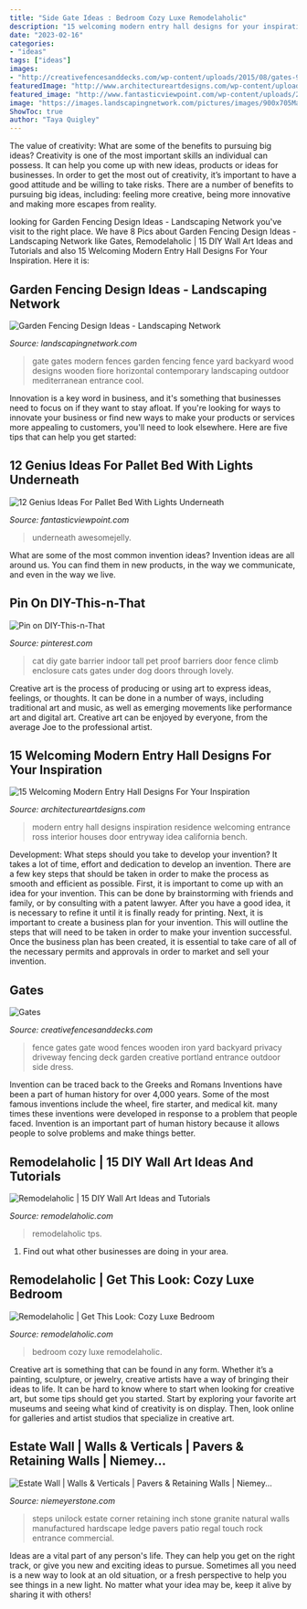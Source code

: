 ```yaml
---
title: "Side Gate Ideas : Bedroom Cozy Luxe Remodelaholic"
description: "15 welcoming modern entry hall designs for your inspiration"
date: "2023-02-16"
categories:
- "ideas"
tags: ["ideas"]
images:
- "http://creativefencesanddecks.com/wp-content/uploads/2015/08/gates-9.jpg"
featuredImage: "http://www.architectureartdesigns.com/wp-content/uploads/2014/09/15-Welcoming-Modern-Entry-Hall-Designs-For-Your-Inspiration-12-630x930.jpg"
featured_image: "http://www.fantasticviewpoint.com/wp-content/uploads/2016/08/9_1464869047-634x852.jpg"
image: "https://images.landscapingnetwork.com/pictures/images/900x705Max/gates-and-fencing_19/modern-gate-fiore-design_3725.jpg"
ShowToc: true
author: "Taya Quigley"
---
```



The value of creativity: What are some of the benefits to pursuing big ideas?
Creativity is one of the most important skills an individual can possess. It can help you come up with new ideas, products or ideas for businesses. In order to get the most out of creativity, it’s important to have a good attitude and be willing to take risks. There are a number of benefits to pursuing big ideas, including: feeling more creative, being more innovative and making more escapes from reality.

	

		
looking for Garden Fencing Design Ideas - Landscaping Network you've visit to the right place. We have 8 Pics about Garden Fencing Design Ideas - Landscaping Network like Gates, Remodelaholic | 15 DIY Wall Art Ideas and Tutorials and also 15 Welcoming Modern Entry Hall Designs For Your Inspiration. Here it is:
		
    
## Garden Fencing Design Ideas - Landscaping Network

<img loading=lazy src="https://images.landscapingnetwork.com/pictures/images/900x705Max/gates-and-fencing_19/modern-gate-fiore-design_3725.jpg" onerror="this.onerror=null;this.src='https://tse4.mm.bing.net/th?id=OIP.zndG38a5iQMqxXRseYpgQQHaED&amp;pid=15.1';" alt="Garden Fencing Design Ideas - Landscaping Network">

_Source: landscapingnetwork.com_

>gate gates modern fences garden fencing fence yard backyard wood designs wooden fiore horizontal contemporary landscaping outdoor mediterranean entrance cool. 

	

Innovation is a key word in business, and it's something that businesses need to focus on if they want to stay afloat. If you're looking for ways to innovate your business or find new ways to make your products or services more appealing to customers, you'll need to look elsewhere. Here are five tips that can help you get started: 

    
## 12 Genius Ideas For Pallet Bed With Lights Underneath

<img loading=lazy src="http://www.fantasticviewpoint.com/wp-content/uploads/2016/08/9_1464869047-634x852.jpg" onerror="this.onerror=null;this.src='https://tse1.mm.bing.net/th?id=OIP.pbjLtmY7MI0DMK0Sha9krQHaJ8&amp;pid=15.1';" alt="12 Genius Ideas For Pallet Bed With Lights Underneath">

_Source: fantasticviewpoint.com_

>underneath awesomejelly. 

	

What are some of the most common invention ideas?
Invention ideas are all around us. You can find them in new products, in the way we communicate, and even in the way we live.

    
## Pin On DIY-This-n-That

<img loading=lazy src="https://i.pinimg.com/736x/04/49/e9/0449e90fde701bcf5a89449792bd5d5c--cat-gate-cat-enclosure.jpg" onerror="this.onerror=null;this.src='https://tse1.mm.bing.net/th?id=OIP.g_ybI8qtkItZcnXtS0FqsgHaHb&amp;pid=15.1';" alt="Pin on DIY-This-n-That">

_Source: pinterest.com_

>cat diy gate barrier indoor tall pet proof barriers door fence climb enclosure cats gates under dog doors through lovely. 

	

Creative art is the process of producing or using art to express ideas, feelings, or thoughts. It can be done in a number of ways, including traditional art and music, as well as emerging movements like performance art and digital art. Creative art can be enjoyed by everyone, from the average Joe to the professional artist.

    
## 15 Welcoming Modern Entry Hall Designs For Your Inspiration

<img loading=lazy src="http://www.architectureartdesigns.com/wp-content/uploads/2014/09/15-Welcoming-Modern-Entry-Hall-Designs-For-Your-Inspiration-12-630x930.jpg" onerror="this.onerror=null;this.src='https://tse4.mm.bing.net/th?id=OIP.Kh_LeXh4kmIQ2TiHtETn-QHaK7&amp;pid=15.1';" alt="15 Welcoming Modern Entry Hall Designs For Your Inspiration">

_Source: architectureartdesigns.com_

>modern entry hall designs inspiration residence welcoming entrance ross interior houses door entryway idea california bench. 

	

Development: What steps should you take to develop your invention?
It takes a lot of time, effort and dedication to develop an invention. There are a few key steps that should be taken in order to make the process as smooth and efficient as possible. First, it is important to come up with an idea for your invention. This can be done by brainstorming with friends and family, or by consulting with a patent lawyer. After you have a good idea, it is necessary to refine it until it is finally ready for printing. Next, it is important to create a business plan for your invention. This will outline the steps that will need to be taken in order to make your invention successful. Once the business plan has been created, it is essential to take care of all of the necessary permits and approvals in order to market and sell your invention.

    
## Gates

<img loading=lazy src="http://creativefencesanddecks.com/wp-content/uploads/2015/08/gates-9.jpg" onerror="this.onerror=null;this.src='https://tse3.mm.bing.net/th?id=OIP.SshpuNj8Y-8znfVRbyKliQHaFo&amp;pid=15.1';" alt="Gates">

_Source: creativefencesanddecks.com_

>fence gates gate wood fences wooden iron yard backyard privacy driveway fencing deck garden creative portland entrance outdoor side dress. 

	

Invention can be traced back to the Greeks and Romans
Inventions have been a part of human history for over 4,000 years. Some of the most famous inventions include the wheel, fire starter, and medical kit. many times these inventions were developed in response to a problem that people faced. Invention is an important part of human history because it allows people to solve problems and make things better.

    
## Remodelaholic | 15 DIY Wall Art Ideas And Tutorials

<img loading=lazy src="https://www.remodelaholic.com/wp-content/uploads/2015/11/15-DIY-Wall-Art-Ideas-560x800.jpg" onerror="this.onerror=null;this.src='https://tse4.mm.bing.net/th?id=OIP.eUC_SlAHhMwAzkMk524V9gHaKl&amp;pid=15.1';" alt="Remodelaholic | 15 DIY Wall Art Ideas and Tutorials">

_Source: remodelaholic.com_

>remodelaholic tps. 

	

1. Find out what other businesses are doing in your area.

    
## Remodelaholic | Get This Look: Cozy Luxe Bedroom

<img loading=lazy src="https://i2.wp.com/www.remodelaholic.com/wp-content/uploads/2018/01/UVPH17-House-9-Millhaven-Homes-306-e1516202075162.jpg?fit=3024%2C4032&amp;ssl=1" onerror="this.onerror=null;this.src='https://tse4.mm.bing.net/th?id=OIP.f2oDIlcfSViSCQv4m8CscwHaJ4&amp;pid=15.1';" alt="Remodelaholic | Get This Look: Cozy Luxe Bedroom">

_Source: remodelaholic.com_

>bedroom cozy luxe remodelaholic. 

	

Creative art is something that can be found in any form. Whether it’s a painting, sculpture, or jewelry, creative artists have a way of bringing their ideas to life. It can be hard to know where to start when looking for creative art, but some tips should get you started. Start by exploring your favorite art museums and seeing what kind of creativity is on display. Then, look online for galleries and artist studios that specialize in creative art.

    
## Estate Wall | Walls &amp; Verticals | Pavers &amp; Retaining Walls | Niemey...

<img loading=lazy src="https://www.niemeyerstone.com/products/images/products/original/estate-wall_7.jpg" onerror="this.onerror=null;this.src='https://tse1.mm.bing.net/th?id=OIP.0y2sHj7yIgRaCrvB49N09wHaD3&amp;pid=15.1';" alt="Estate Wall | Walls &amp; Verticals | Pavers &amp; Retaining Walls | Niemey...">

_Source: niemeyerstone.com_

>steps unilock estate corner retaining inch stone granite natural walls manufactured hardscape ledge pavers patio regal touch rock entrance commercial. 

	

Ideas are a vital part of any person's life. They can help you get on the right track, or give you new and exciting ideas to pursue. Sometimes all you need is a new way to look at an old situation, or a fresh perspective to help you see things in a new light. No matter what your idea may be, keep it alive by sharing it with others!

